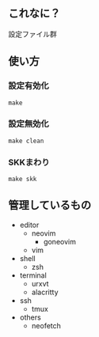 ## これなに？
設定ファイル群

## 使い方
### 設定有効化
```
make
```

### 設定無効化
```
make clean
```

### SKKまわり
```
make skk
```

## 管理しているもの
- editor
  - neovim
    - goneovim
  - vim
- shell
  - zsh
- terminal
  - urxvt
  - alacritty
- ssh
  - tmux
- others
  - neofetch
